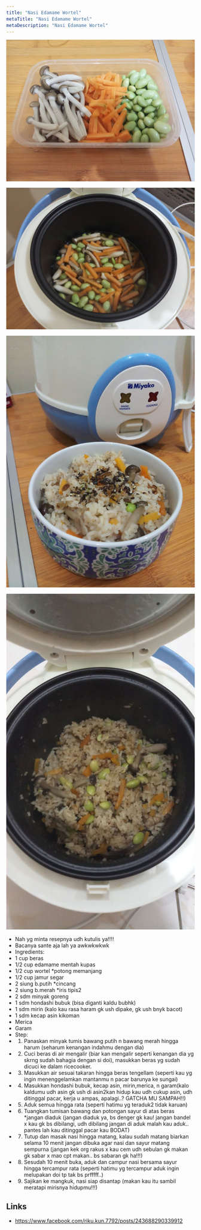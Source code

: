 ```yaml
---
title: "Nasi Edamame Wortel"
metaTitle: "Nasi Edamame Wortel"
metaDescription: "Nasi Edamame Wortel"
---
```


![](../images/92339018_243688030339938_17643609687851008_o.jpg)

![](../images/92345971_243688157006592_7900838940834267136_o.jpg)

![](../images/92460950_243687923673282_652449048871043072_o.jpg)

![](../images/92818433_243688257006582_8402828615242219520_o.jpg)

- Nah yg minta resepnya udh kutulis ya!!!!
- Bacanya sante aja lah ya awkwkwkwk
- Ingredients:
- 1 cup beras
- 1/2 cup edamame mentah kupas
- 1/2 cup wortel \*potong memanjang
- 1/2 cup jamur segar
- 2 siung b.putih \*cincang
- 2 siung b.merah \*iris tipis2
- 2 sdm minyak goreng
- 1 sdm hondashi bubuk (bisa diganti kaldu bubhk)
- 1 sdm mirin (kalo kau rasa haram gk ush dipake, gk ush bnyk bacot)
- 1 sdm kecap asin kikoman
- Merica
- Garam
- Step:
- 1. Panaskan minyak tumis bawang putih n bawang merah hingga harum (seharum kenangan indahmu dengan dia)
- 2. Cuci beras di air mengalir (biar kan mengalir seperti kenangan dia yg skrng sudah bahagia dengan si doi), masukkan beras yg sudah dicuci ke dalam ricecooker.
- 3. Masukkan air sesuai takaran hingga beras tengellam (seperti kau yg ingin menenggelamkan mantanmu n pacar barunya ke sungai)
- 4. Masukkan hondashi bubuk, kecap asin, mirin,merica, n garam(kalo kaldumu udh asin gk ush di asin2kan hidup kau udh cukup asin, udh ditinggal pacar, kerja u ampas, apalagi..? GATCHA MU SAMPAH!!)
- 5. Aduk semua hingga rata (seperti hatimu yg teraduk2 tidak karuan)
- 6. Tuangkan tumisan bawang dan potongan sayur di atas beras \*jangan diaduk (jangan diaduk ya, bs denger gk kau! jangan bandel x kau gk bs dibilangi, udh dibilang jangan di aduk malah kau aduk.. pantes lah kau ditinggal pacar kau BODAT)
- 7. Tutup dan masak nasi hingga matang, kalau sudah matang biarkan selama 10 menit jangan dibuka agar nasi dan sayur matang sempurna (jangan kek org rakus x kau cem udh sebulan gk makan gk sabar x mao cpt makan.. bs sabaran gk ha!!!)
- 8. Sesudah 10 menit buka, aduk dan campur nasi bersama sayur hingga tercampur rata (seperti hatimu yg tercampur aduk ingin melupakan doi tp tak bs prfffff..)
- 9. Sajikan ke mangkuk, nasi siap disantap (makan kau itu sambil meratapi mirisnya hidupmu!!!)

## Links

- https://www.facebook.com/riku.kun.7792/posts/243688290339912
